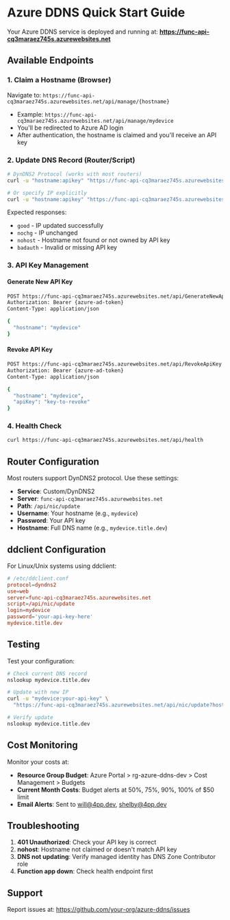 # Azure DDNS Quick Start Guide

Your Azure DDNS service is deployed and running at:
**https://func-api-cq3maraez745s.azurewebsites.net**

## Available Endpoints

### 1. Claim a Hostname (Browser)
Navigate to: `https://func-api-cq3maraez745s.azurewebsites.net/api/manage/{hostname}`
- Example: `https://func-api-cq3maraez745s.azurewebsites.net/api/manage/mydevice`
- You'll be redirected to Azure AD login
- After authentication, the hostname is claimed and you'll receive an API key

### 2. Update DNS Record (Router/Script)
```bash
# DynDNS2 Protocol (works with most routers)
curl -u "hostname:apikey" "https://func-api-cq3maraez745s.azurewebsites.net/api/nic/update?hostname=mydevice.title.dev&myip=auto"

# Or specify IP explicitly
curl -u "hostname:apikey" "https://func-api-cq3maraez745s.azurewebsites.net/api/nic/update?hostname=mydevice.title.dev&myip=203.0.113.42"
```

Expected responses:
- `good` - IP updated successfully
- `nochg` - IP unchanged
- `nohost` - Hostname not found or not owned by API key
- `badauth` - Invalid or missing API key

### 3. API Key Management

#### Generate New API Key
```bash
POST https://func-api-cq3maraez745s.azurewebsites.net/api/GenerateNewApiKey
Authorization: Bearer {azure-ad-token}
Content-Type: application/json

{
  "hostname": "mydevice"
}
```

#### Revoke API Key
```bash
POST https://func-api-cq3maraez745s.azurewebsites.net/api/RevokeApiKey
Authorization: Bearer {azure-ad-token}
Content-Type: application/json

{
  "hostname": "mydevice",
  "apiKey": "key-to-revoke"
}
```

### 4. Health Check
```bash
curl https://func-api-cq3maraez745s.azurewebsites.net/api/health
```

## Router Configuration

Most routers support DynDNS2 protocol. Use these settings:

- **Service**: Custom/DynDNS2
- **Server**: `func-api-cq3maraez745s.azurewebsites.net`
- **Path**: `/api/nic/update`
- **Username**: Your hostname (e.g., `mydevice`)
- **Password**: Your API key
- **Hostname**: Full DNS name (e.g., `mydevice.title.dev`)

## ddclient Configuration

For Linux/Unix systems using ddclient:

```conf
# /etc/ddclient.conf
protocol=dyndns2
use=web
server=func-api-cq3maraez745s.azurewebsites.net
script=/api/nic/update
login=mydevice
password='your-api-key-here'
mydevice.title.dev
```

## Testing

Test your configuration:
```bash
# Check current DNS record
nslookup mydevice.title.dev

# Update with new IP
curl -u "mydevice:your-api-key" \
  "https://func-api-cq3maraez745s.azurewebsites.net/api/nic/update?hostname=mydevice.title.dev&myip=1.2.3.4"

# Verify update
nslookup mydevice.title.dev
```

## Cost Monitoring

Monitor your costs at:
- **Resource Group Budget**: Azure Portal > rg-azure-ddns-dev > Cost Management > Budgets
- **Current Month Costs**: Budget alerts at 50%, 75%, 90%, 100% of $50 limit
- **Email Alerts**: Sent to will@4pp.dev, shelby@4pp.dev

## Troubleshooting

1. **401 Unauthorized**: Check your API key is correct
2. **nohost**: Hostname not claimed or doesn't match API key
3. **DNS not updating**: Verify managed identity has DNS Zone Contributor role
4. **Function app down**: Check health endpoint first

## Support

Report issues at: https://github.com/your-org/azure-ddns/issues